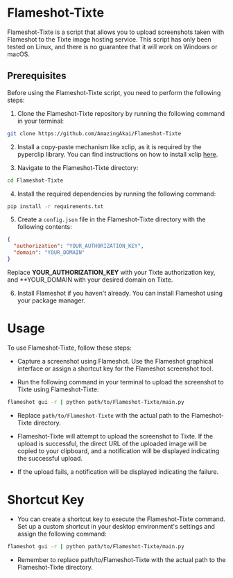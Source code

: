 # Flameshot-Tixte

Flameshot-Tixte is a script that allows you to upload screenshots taken with Flameshot to the Tixte image hosting service. This script has only been tested on Linux, and there is no guarantee that it will work on Windows or macOS.

## Prerequisites

Before using the Flameshot-Tixte script, you need to perform the following steps:

1. Clone the Flameshot-Tixte repository by running the following command in your terminal:

```bash
git clone https://github.com/AmazingAkai/Flameshot-Tixte
```

2. Install a copy-paste mechanism like xclip, as it is required by the pyperclip library. You can find instructions on how to install xclip [here](https://pyperclip.readthedocs.io/en/latest/index.html#not-implemented-error).

3. Navigate to the Flameshot-Tixte directory:

```bash
cd Flameshot-Tixte
```

4. Install the required dependencies by running the following command:

```bash
pip install -r requirements.txt
```

5. Create a `config.json` file in the Flameshot-Tixte directory with the following contents:

```json
{
  "authorization": "YOUR_AUTHORIZATION_KEY",
  "domain": "YOUR_DOMAIN"
}
```

Replace **YOUR_AUTHORIZATION_KEY** with your Tixte authorization key, and \*\*YOUR_DOMAIN with your desired domain on Tixte.

6. Install Flameshot if you haven't already. You can install Flameshot using your package manager.

# Usage

To use Flameshot-Tixte, follow these steps:

- Capture a screenshot using Flameshot. Use the Flameshot graphical interface or assign a shortcut key for the Flameshot screenshot tool.

- Run the following command in your terminal to upload the screenshot to Tixte using Flameshot-Tixte:

```bash
flameshot gui -r | python path/to/Flameshot-Tixte/main.py
```

- Replace `path/to/Flameshot-Tixte` with the actual path to the Flameshot-Tixte directory.

- Flameshot-Tixte will attempt to upload the screenshot to Tixte. If the upload is successful, the direct URL of the uploaded image will be copied to your clipboard, and a notification will be displayed indicating the successful upload.

- If the upload fails, a notification will be displayed indicating the failure.

# Shortcut Key

- You can create a shortcut key to execute the Flameshot-Tixte command. Set up a custom shortcut in your desktop environment's settings and assign the following command:

```bash
flameshot gui -r | python path/to/Flameshot-Tixte/main.py
```

- Remember to replace path/to/Flameshot-Tixte with the actual path to the Flameshot-Tixte directory.
